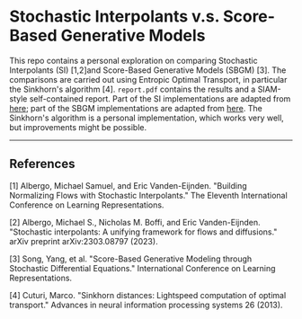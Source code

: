 # Stochastic Interpolants v.s. Score-Based Generative Models
This repo contains a personal exploration on comparing Stochastic Interpolants (SI) [1,2]and Score-Based Generative Models (SBGM) [3]. The comparisons are carried out using Entropic Optimal Transport, in particular the Sinkhorn's algorithm [4]. `report.pdf` contains the results and a SIAM-style self-contained report. Part of the SI implementations are adapted from [here](https://github.com/malbergo/stochastic-interpolants); part of the SBGM implementations are adapted from [here](https://github.com/yang-song/score_sde). The Sinkhorn's algorithm is a personal implementation, which works very well, but improvements might be possible.


---

## References
[1] Albergo, Michael Samuel, and Eric Vanden-Eijnden. "Building Normalizing Flows with Stochastic Interpolants." The Eleventh International Conference on Learning Representations.

[2] Albergo, Michael S., Nicholas M. Boffi, and Eric Vanden-Eijnden. "Stochastic interpolants: A unifying framework for flows and diffusions." arXiv preprint arXiv:2303.08797 (2023).

[3] Song, Yang, et al. "Score-Based Generative Modeling through Stochastic Differential Equations." International Conference on Learning Representations.

[4] Cuturi, Marco. "Sinkhorn distances: Lightspeed computation of optimal transport." Advances in neural information processing systems 26 (2013).